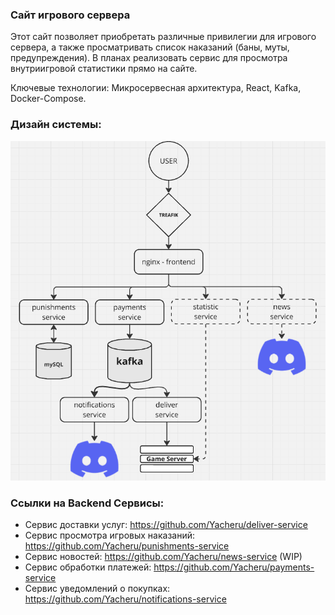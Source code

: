 ### Сайт игрового сервера

Этот сайт позволяет приобретать различные привилегии для игрового сервера, 
а также просматривать список наказаний (баны, муты, предупреждения). В планах реализовать сервис для просмотра внутриигровой статистики прямо на сайте.

Ключевые технологии: Микросервесная архитектура, React, Kafka, Docker-Compose.

### Дизайн системы: 

![](design/image.png)

### Ссылки на Backend Сервисы:
- Сервис доставки услуг: https://github.com/Yacheru/deliver-service
- Сервис просмотра игровых наказаний: https://github.com/Yacheru/punishments-service
- Сервис новостей: https://github.com/Yacheru/news-service (WIP)
- Сервис обработки платежей: https://github.com/Yacheru/payments-service
- Сервис уведомлений о покупках: https://github.com/Yacheru/notifications-service
